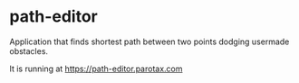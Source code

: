 # path-editor

Application that finds shortest path between two points dodging usermade obstacles.

It is running at https://path-editor.parotax.com

